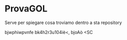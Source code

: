 # ProvaGOL
Serve per spiegare cosa troviamo dentro a sta repository

bjwphiwpvnfe bk4h2r3u104iè<,
bjoAò
<SC

